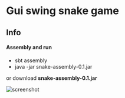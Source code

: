 # Gui swing snake game

## Info

#### Assembly and run
* sbt assembly
* java -jar snake-assembly-0.1.jar

or download **snake-assembly-0.1.jar**

![screenshot](https://i.imgur.com/StYw1Qu.png)

